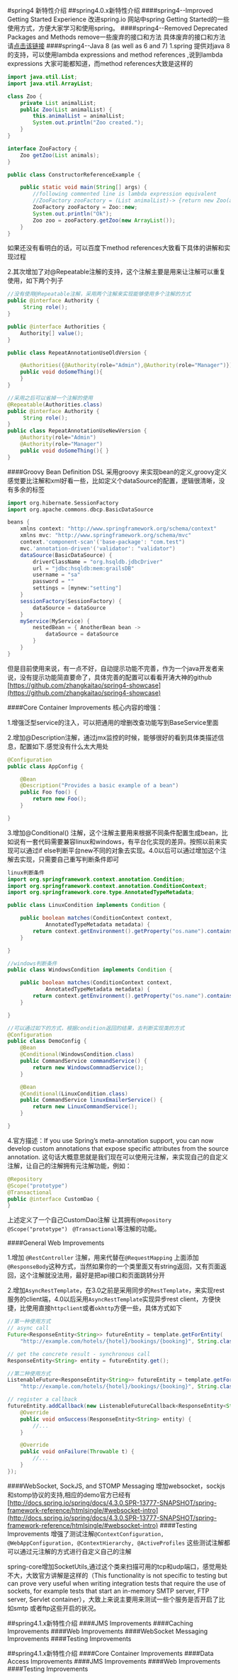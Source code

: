 #spring4 新特性介绍
##spring4.0.x新特性介绍
####spring4--Improved Getting Started Experience
 改进spring.io 网站中spring Getting Started的一些使用方式，方便大家学习和使用spring。
####spring4--Removed Deprecated Packages and Methods
  remove一些废弃的接口和方法 具体废弃的接口和方法请[点击该链接](http://docs.spring.io/spring-framework/docs/3.2.4.RELEASE_to_4.0.0.RELEASE/)
####spring4--Java 8 (as well as 6 and 7)
1.spring 提供对java 8的支持，可以使用lambda expressions and method references ,说到lambda expressions 大家可能都知道，而method references大致是这样的
```java
import java.util.List;
import java.util.ArrayList;

class Zoo {
    private List animalList;
    public Zoo(List animalList) {
        this.animalList = animalList;
		System.out.println("Zoo created.");
    }
}

interface ZooFactory {
    Zoo getZoo(List animals);
}

public class ConstructorReferenceExample {

    public static void main(String[] args) {
		//following commented line is lambda expression equivalent
		//ZooFactory zooFactory = (List animalList)-> {return new Zoo(animalList);};
		ZooFactory zooFactory = Zoo::new;
		System.out.println("Ok");		
		Zoo zoo = zooFactory.getZoo(new ArrayList());
    }
}
```
如果还没有看明白的话，可以百度下method references大致看下具体的讲解和实现过程

2.其次增加了对@Repeatable注解的支持，这个注解主要是用来让注解可以重复使用，如下两个列子
```java
//没有使用@Repeatable注解，采用两个注解来实现能够使用多个注解的方式
public @interface Authority {
     String role();
}

public @interface Authorities {
    Authority[] value();
}

public class RepeatAnnotationUseOldVersion {

    @Authorities({@Authority(role="Admin"),@Authority(role="Manager")})
    public void doSomeThing(){
    }
}
```


```java
//采用之后可以省掉一个注解的使用
@Repeatable(Authorities.class)
public @interface Authority {
     String role();
}
public class RepeatAnnotationUseNewVersion {
    @Authority(role="Admin")
    @Authority(role="Manager")
    public void doSomeThing(){ }
}
```

####Groovy Bean Definition DSL
采用groovy 来实现bean的定义,groovy定义感觉要比注解和xml好看一些，比如定义个dataSource的配置，逻辑很清晰，没有多余的标签
```groovy
import org.hibernate.SessionFactory
import org.apache.commons.dbcp.BasicDataSource

beans {
    xmlns context: "http://www.springframework.org/schema/context"  
    xmlns mvc: "http://www.springframework.org/schema/mvc"  
    context.'component-scan'('base-package': "com.test")  
    mvc.'annotation-driven'('validator': "validator")
    dataSource(BasicDataSource) {
        driverClassName = "org.hsqldb.jdbcDriver"
        url = "jdbc:hsqldb:mem:grailsDB"
        username = "sa"
        password = ""
        settings = [mynew:"setting"]
    }
    sessionFactory(SessionFactory) {
        dataSource = dataSource
    }
    myService(MyService) {
        nestedBean = { AnotherBean bean ->
            dataSource = dataSource
        }
    }
}
```
但是目前使用来说，有一点不好，自动提示功能不完善，作为一个java开发者来说，没有提示功能简直要命了，具体完善的配置可以看看开涛大神的github [https://github.com/zhangkaitao/spring4-showcase](https://github.com/zhangkaitao/spring4-showcase)

####Core Container Improvements
核心内容的增强：

1.增强泛型service的注入，可以把通用的增删改查功能写到BaseService里面

2.增加@Description注解，通过jmx监控的时候，能够很好的看到具体类描述信息，配置如下.感觉没有什么太大用处
```java
@Configuration
public class AppConfig {

    @Bean
    @Description("Provides a basic example of a bean")
    public Foo foo() {
        return new Foo();
    }

}
```

3.增加@Conditional() 注解，这个注解主要用来根据不同条件配置生成bean，比如说有一套代码需要兼容linux和windows，有平台化实现的差异。按照以前来实现可以通过if else判断平台new不同的对象去实现。4.0以后可以通过增加这个注解去实现，只需要自己重写判断条件即可
```java
linux判断条件
import org.springframework.context.annotation.Condition;
import org.springframework.context.annotation.ConditionContext;
import org.springframework.core.type.AnnotatedTypeMetadata;

public class LinuxCondition implements Condition {

    public boolean matches(ConditionContext context,
            AnnotatedTypeMetadata metadata) {
        return context.getEnvironment().getProperty("os.name").contains("Linux");
    }

}

//windows判断条件
public class WindowsCondition implements Condition {

    public boolean matches(ConditionContext context,
            AnnotatedTypeMetadata metadata) {
        return context.getEnvironment().getProperty("os.name").contains("Windows");
    }

}

//可以通过如下的方式，根据condition返回的结果，去判断实现类的方式
@Configuration
public class DemoConfig {
    @Bean
    @Conditional(WindowsCondition.class)
    public CommandService commandService() {
        return new WindowsCommnadService();
    }

    @Bean
    @Conditional(LinuxCondition.class)
    public CommandService linuxEmailerService() {
        return new LinuxCommandService();
    }

}
```
4.官方描述：If you use Spring’s meta-annotation support, you can now develop custom annotations that expose specific attributes from the source annotation. 这句话大概意思就是我们现在可以使用元注解，来实现自己的自定义注解，让自己的注解拥有元注解功能，例如：
```java
@Repository  
@Scope("prototype")  
@Transactional
public @interface CustomDao {  
}  
```

上述定义了一个自己CustomDao注解 让其拥有`@Repository` `@Scope("prototype") ` `@Transactional`等注解的功能。


####General Web Improvements

1.增加 `@RestController` 注解，用来代替在`@RequestMapping` 上面添加`@ResponseBody`这种方式，当然如果你的一个类里面又有string返回，又有页面返回，这个注解就没法用，最好是把api接口和页面跳转分开

2.增加`AsyncRestTemplate`，在3.0之前是采用同步的`RestTemplate`，来实现rest服务的client端，4.0以后采用`AsyncRestTemplate`实现异步rest client，方便快捷，比使用直接`httpclient`或者`okhttp`方便一些，具体方式如下
```java
//第一种使用方式
// async call
Future<ResponseEntity<String>> futureEntity = template.getForEntity(
    "http://example.com/hotels/{hotel}/bookings/{booking}", String.class, "42", "21");

// get the concrete result - synchronous call
ResponseEntity<String> entity = futureEntity.get();

//第二种使用方式
ListenableFuture<ResponseEntity<String>> futureEntity = template.getForEntity(
    "http://example.com/hotels/{hotel}/bookings/{booking}", String.class, "42", "21");

// register a callback
futureEntity.addCallback(new ListenableFutureCallback<ResponseEntity<String>>() {
    @Override
    public void onSuccess(ResponseEntity<String> entity) {
        //...
    }

    @Override
    public void onFailure(Throwable t) {
        //...
    }
});
```
####WebSocket, SockJS, and STOMP Messaging
增加websocket，sockjs和stomp协议的支持,相应的demo官方已经有[http://docs.spring.io/spring/docs/4.3.0.SPR-13777-SNAPSHOT/spring-framework-reference/htmlsingle/#websocket-intro](http://docs.spring.io/spring/docs/4.3.0.SPR-13777-SNAPSHOT/spring-framework-reference/htmlsingle/#websocket-intro)
####Testing Improvements
增强了测试注解`@ContextConfiguration, @WebAppConfiguration, @ContextHierarchy, @ActiveProfiles` 这些测试注解都可以通过元注解的方式进行自定义自己的注解

spring-core增加SocketUtils,通过这个类来扫描可用的tcp和udp端口，感觉用处不大，大致官方讲解是这样的（This functionality is not specific to testing but can prove very useful when writing integration tests that require the use of sockets, for example tests that start an in-memory SMTP server, FTP server, Servlet container），大致上来说主要用来测试一些个服务是否开启了比如smtp 或者ftp这些开启的状况。


##spring4.1.x新特性介绍
####JMS Improvements
####Caching Improvements
####Web Improvements
####WebSocket Messaging Improvements
####Testing Improvements


##spring4.1.x新特性介绍
####Core Container Improvements
####Data Access Improvements
####JMS Improvements
####Web Improvements
####Testing Improvements
